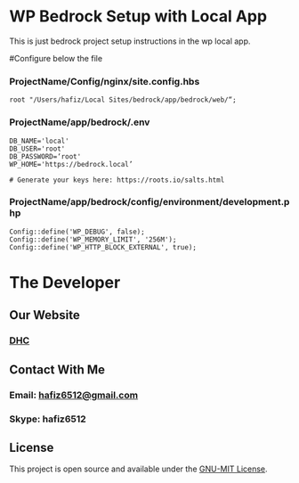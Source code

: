# WP Bedrock Setup with Local App
 This is just bedrock project setup instructions in the wp local app.

#Configure below the file

### ProjectName/Config/nginx/site.config.hbs
    root "/Users/hafiz/Local Sites/bedrock/app/bedrock/web/“;

### ProjectName/app/bedrock/.env
    DB_NAME='local'
    DB_USER='root'
    DB_PASSWORD=‘root'
    WP_HOME='https://bedrock.local’

    # Generate your keys here: https://roots.io/salts.html


### ProjectName/app/bedrock/config/environment/development.php
    Config::define('WP_DEBUG', false);
    Config::define('WP_MEMORY_LIMIT', '256M');
    Config::define('WP_HTTP_BLOCK_EXTERNAL', true);



# The Developer

## Our Website
### [DHC](http://diehardcoder.com)

## Contact With Me
### Email: hafiz6512@gmail.com
### Skype: hafiz6512

## License

This project is open source and available under the [GNU-MIT License](./LICENSE).
